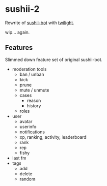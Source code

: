 # sushii-2

Rewrite of [sushii-bot](https://github.com/drklee3/sushii-bot) with
[twilight](https://github.com/twilight-rs/twilight).

wip... again.

## Features

Slimmed down feature set of original sushii-bot.

* moderation tools
    * ban / unban
    * kick
    * prune
    * mute / unmute
    * cases
        * reason
        * history
    * roles
* user
    * avatar
    * userinfo
    * notifications
    * xp, ranking, activity, leaderboard
    * rank
    * rep
    * fishy
* last fm
* tags
    * add
    * delete
    * random
